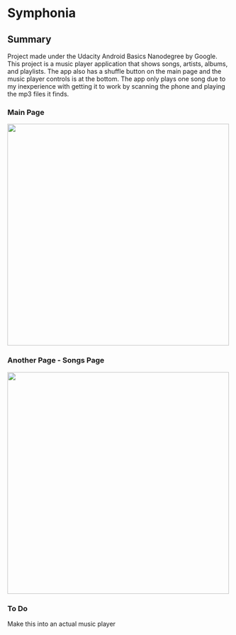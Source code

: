 # Symphonia

## Summary 
Project made under the Udacity Android Basics Nanodegree by Google. 
This project is a music player application that shows songs, artists, albums, and playlists.
The app also has a shuffle button on the main page and the music player controls is at the bottom.
The app only plays one song due to my inexperience with getting it to work by scanning the phone and playing the mp3 files it finds.

### Main Page

<img src="https://drive.google.com/uc?export=view&id=1dIhUf6nAt64lcLSZnYJJZiGG0E2CyOi2" height="500">

### Another Page - Songs Page

<img src="https://drive.google.com/uc?export=view&id=1uTLAXGs0jBm4oEToFkUayycypRAeigZL" height="500">

### To Do

Make this into an actual music player
